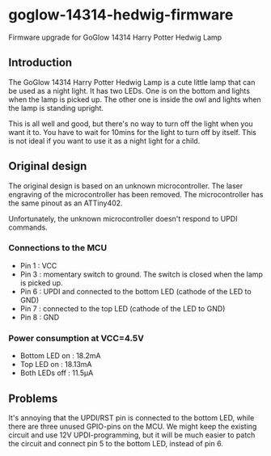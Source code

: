 # goglow-14314-hedwig-firmware
Firmware upgrade for GoGlow 14314 Harry Potter Hedwig Lamp

## Introduction
The GoGlow 14314 Harry Potter Hedwig Lamp is a cute little lamp that can be used as a night light.  It has two LEDs.  One is on the bottom and lights when the lamp is picked up.  The other one is inside the owl and lights when the lamp is standing upright.

This is all well and good, but there's no way to turn off the light when you want it to.  You have to wait for 10mins for the light to turn off by itself.  This is not ideal if you want to use it as a night light for a child.

## Original design
The original design is based on an unknown microcontroller.  The laser engraving of the microcontroller has been removed.  The microcontroller has the same pinout as an ATTiny402.

Unfortunately, the unknown microcontroller doesn't respond to UPDI commands.  

### Connections to the MCU
* Pin 1 : VCC
* Pin 3 : momentary switch to ground.  The switch is closed when the lamp is picked up.
* Pin 6 : UPDI and connected to the bottom LED (cathode of the LED to GND)
* Pin 7 : connected to the top LED (cathode of the LED to GND)
* Pin 8 : GND

### Power consumption at VCC=4.5V
* Bottom LED on : 18.2mA
* Top LED on : 18.13mA
* Both LEDs off : 11.5µA

## Problems
It's annoying that the UPDI/RST pin is connected to the bottom LED, while there are three unused GPIO-pins on the MCU.  We might keep the existing circuit and use 12V UPDI-programming, but it will be much easier to patch the circuit and connect pin 5 to the bottom LED, instead of pin 6.